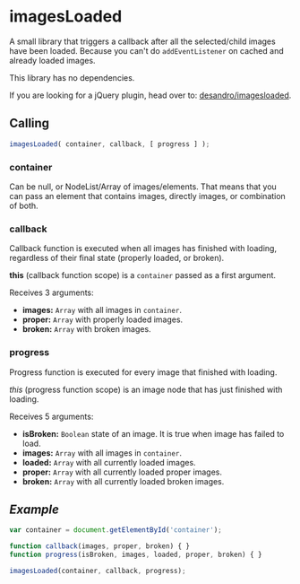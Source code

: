 # imagesLoaded

A small library that triggers a callback after all the selected/child images have been loaded. Because you can't do
`addEventListener` on cached and already loaded images.

This library has no dependencies.

If you are looking for a jQuery plugin, head over to: [desandro/imagesloaded](https://github.com/desandro/imagesloaded).

## Calling

```js
imagesLoaded( container, callback, [ progress ] );
```

### container

Can be null, or NodeList/Array of images/elements. That means that you can pass an element that contains images,
directly images, or combination of both.

### callback

Callback function is executed when all images has finished with loading, regardless of their final state (properly loaded, or broken).

**this** (callback function scope) is a `container` passed as a first argument.

Receives 3 arguments:

+ **images:** `Array` with all images in `container`.
+ **proper:** `Array` with properly loaded images.
+ **broken:** `Array` with broken images.

### progress

Progress function is executed for every image that finished with loading.

*this* (progress function scope) is an image node that has just finished with loading.

Receives 5 arguments:

+ **isBroken:** `Boolean` state of an image. It is true when image has failed to load.
+ **images:** `Array` with all images in `container`.
+ **loaded:** `Array` with all currently loaded images.
+ **proper:** `Array` with all currently loaded proper images.
+ **broken:** `Array` with all currently loaded broken images.

## *Example*

```js
var container = document.getElementById('container');

function callback(images, proper, broken) { }
function progress(isBroken, images, loaded, proper, broken) { }

imagesLoaded(container, callback, progress);
```
